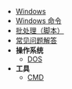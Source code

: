* [Windows](/os/windows/README.md)
* [Windows 命令](/os/windows/command.md)
* [批处理（脚本）](os/windows/batch.md)
* [常见问题解答](/os/windows/faq.md "windows FAQ")
* **操作系统**
  * [DOS](os/windows/dos.md)
* **工具**
  * [CMD](/os/windows/cmd.md "windows 命令提示符")
